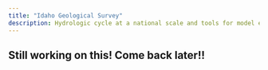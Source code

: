 ```yaml
---
title: "Idaho Geological Survey"
description: Hydrologic cycle at a national scale and tools for model evaluation and improvement.
---
```


<h2> Still working on this! Come back later!! </h2>
